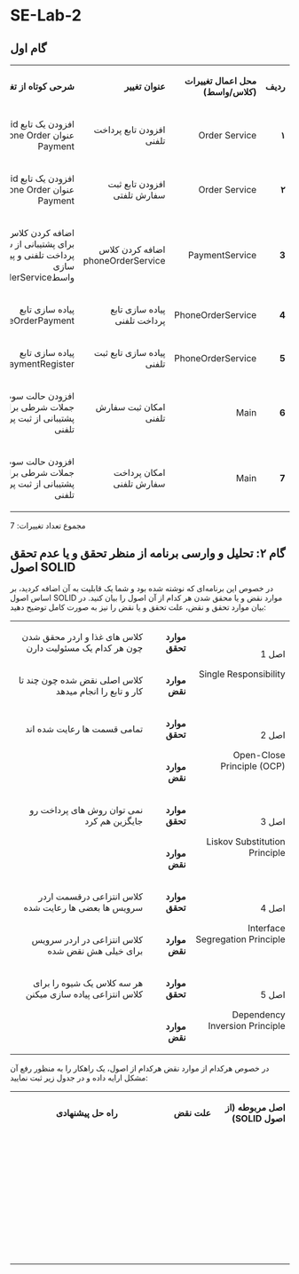 # SE-Lab-2
## گام اول
<table dir='rtl'>
<tbody>
<tr>
<td width="64">
<p><strong>ردیف</strong></p>
</td>
<td width="198">
<p><strong>محل اعمال تغییرات (کلاس/واسط)</strong></p>
</td>
<td width="141">
<p><strong>عنوان تغییر</strong></p>
</td>
<td width="292">
<p><strong>شرحی کوتاه از تغییر</strong></p>
</td>
</tr>
<tr>
<td width="64">
<p><strong>۱</strong></p>
</td>
<td width="198">
<p>Order Service</p>
</td>
<td width="141">
<p>افزودن تابع پرداخت تلفنی</p>
</td>
<td width="292">
<p>افزودن یک تابع void با عنوان phone Order Payment</p>
</td>
</tr>
<tr>
<td width="64">
<p><strong>۲</strong></p>
</td>
<td width="198">
<p>Order Service</p>
</td>
<td width="141">
<p>افزودن تابع ثبت سفارش تلفتی</p>
</td>
<td width="292">
<p>افزودن یک تابع void با عنوان phone Order Payment</p>
</td>
</tr>
<tr>
<td width="64">
<p><strong>3</strong></p>
</td>
<td width="198">
<p>PaymentService</p>
</td>
<td width="141">
<p>اضافه کردن کلاس phoneOrderService</p>
</td>
<td width="292">
<p>اضافه کردن کلاس فوق برای پشتیبانی از سرویس پرداخت تلفنی و پیاده سازی واسطOrderService</p>
</td>
</tr>
<tr>
<td width="64">
<p><strong>4</strong></p>
</td>
<td width="198">
<p>PhoneOrderService</p>
</td>
<td width="141">
<p>پیاده سازی تابع پرداخت تلفنی</p>
</td>
<td width="292">
<p>پیاده سازی تابع phoneOrderPayment</p>
</td>
</tr>
<tr>
<td width="64">
<p><strong>5</strong></p>
</td>
<td width="198">
<p>PhoneOrderService</p>
</td>
<td width="141">
<p>پیاده سازی تابع ثبت تلفنی</p>
</td>
<td width="292">
<p>پیاده سازی تابع phonePaymentRegister</p>
</td>
</tr>
<td width="64">
<p><strong>6</strong></p>
</td>
<td width="198">
<p>Main</p>
</td>
<td width="141">
<p>امکان ثبت سفارش تلفنی</p>
</td>
<td width="292">
<p>افزودن حالت سوم به جملات شرطی برای پشتیبانی از ثبت پرداخت تلفنی</p>
</td>
</tr>
<tr>
<td width="64">
<p><strong>7</strong></p>
</td>
<td width="198">
<p>Main</p></p>
</td>
<td width="141">
<p>امکان پرداخت سفارش تلفنی</p>
</td>
<td width="292">
<p>افزودن حالت سوم به جملات شرطی برای پشتیبانی از ثبت پرداخت تلفنی</p>
</td>
</tr>
<tr>
</tbody>
</table>

مجموع تعداد تغییرات: 7

## گام ۲: تحلیل و وارسی برنامه از منظر تحقق و یا عدم تحقق اصول SOLID
در خصوص این برنامه‌ای که نوشته شده بود و شما یک قابلیت به آن اضافه کردید، بر اساس اصول SOLID موارد نقض و یا محقق شدن هر کدام از آن اصول را بیان کنید. در بیان موارد تحقق و نقض، علت تحقق و یا نقض را نیز به صورت کامل توضیح دهید:

<table dir='rtl'>
<tbody>
<tr>
<td rowspan="2" width="240">
<p>اصل 1</p>
<p>Single Responsibility</p>
</td>
<td width="95">
<p><strong>موارد تحقق</strong></p>
</td> 
<td width="454">
<p>کلاس های غذا و اردر محقق شدن چون هر کدام یک مسئولیت دارن</p>
</td>
</tr>
<tr>
<td>
<p><strong>موارد نقض</strong></p>
</td>
<td>
<p>کلاس اصلی نقض شده چون چند تا کار و تابع را انجام میدهد</p>
</td>
</tr>
<tr>
<td rowspan="2">
<p>اصل 2</p>
<p>Open-Close Principle (OCP)</p>
</td>
<td>
<p><strong>موارد تحقق</strong></p>
</td>
<td>
<p>تمامی قسمت ها رعایت شده اند</p>
</td>
</tr>
<tr>
<td>
<p><strong>موارد نقض</strong></p>
</td>
<td>
<p>&nbsp;</p>
</td>
</tr>
<tr>
<td rowspan="2">
<p>اصل 3</p>
<p>Liskov Substitution Principle</p>
</td>
<td>
<p><strong>موارد تحقق</strong></p>
</td>
<td>
<p>نمی توان روش های پرداخت رو جایگزین هم کرد</p>
</td>
</tr>
<tr>
<td>
<p><strong>موارد نقض</strong></p>
</td>
<td>
<p>&nbsp;</p>
</td>
</tr>
<tr>
<td rowspan="2">
<p>اصل 4</p>
<p>Interface Segregation Principle</p>
</td>
<td>
<p><strong>موارد تحقق</strong></p>
</td>
<td>
<p>کلاس انتزاعی درقسمت اردر سرویس ها بعضی ها رعایت شده</p>
</td>
</tr>
<tr>
<td>
<p><strong>موارد نقض</strong></p>
</td>
<td>
<p>کلاس انتزاعی در اردر سرویس برای خیلی هش نقض شده</p>
</td>
</tr>
<tr>
<td rowspan="2">
<p>اصل 5</p>
<p>Dependency Inversion Principle</p>
</td>
<td>
<p><strong>موارد تحقق</strong></p>
</td>
<td>
<p>هر سه کلاس یک شیوه را برای کلاس انتزاعی پیاده سازی میکنن</p>
</td>
</tr>
<tr>
<td>
<p><strong>موارد نقض</strong></p>
</td>
<td>
<p>&nbsp;</p>
</td>
</tr>
</tbody>
</table>

در خصوص هرکدام از موارد نقض هرکدام از اصول، یک راهکار را به منظور رفع آن مشکل ارایه داده و در جدول زیر ثبت نمایید:

<table dir='rtl'>
<tbody>
<tr>
<td width="168">
<p><strong>اصل مربوطه (از اصول </strong><strong>SOLID</strong><strong>)</strong></p>
</td>
<td width="246">
<p><strong>علت نقض</strong></p>
</td>
<td width="284">
<p><strong>راه حل پیشنهادی</strong></p>
</td>
</tr>
<tr>
<td width="168">
<p>&nbsp;</p>
</td>
<td width="246">
<p>&nbsp;</p>
</td>
<td width="284">
<p>&nbsp;</p>
</td>
</tr>
<tr>
<td width="168">
<p>&nbsp;</p>
</td>
<td width="246">
<p>&nbsp;</p>
</td>
<td width="284">
<p>&nbsp;</p>
</td>
</tr>
<tr>
<td width="168">
<p>&nbsp;</p>
</td>
<td width="246">
<p>&nbsp;</p>
</td>
<td width="284">
<p>&nbsp;</p>
</td>
</tr>
<tr>
<td width="168">
<p>&nbsp;</p>
</td>
<td width="246">
<p>&nbsp;</p>
</td>
<td width="284">
<p>&nbsp;</p>
</td>
</tr>
</tbody>
</table>
